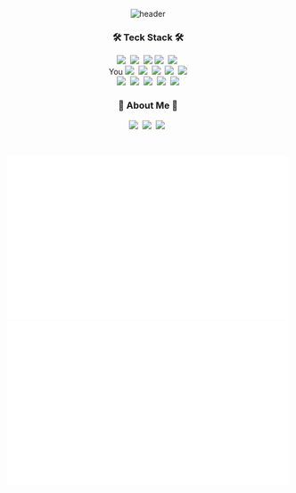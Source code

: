 <div align="center">
  
![header](https://capsule-render.vercel.app/api?type=waving&color=timeauto&height=200&section=header&text=YoungJun%20Choi&fontColor=fcba03&fontSize=90&fontAlign=62&fontAlignY=32&desc=Dev_U_Roa&descSize=25&descAlign=85&descAlignY=54)

<h3 align="center">🛠 Teck Stack 🛠</h3>
<p align="center">
  <img src="https://img.shields.io/badge/Java-007396?style=flat&logo=Java&logoColor=white"/></a>&nbsp
  <img src="https://img.shields.io/badge/Python-white?style=flat&logo=Python&logoColor=#3776AB"/></a>&nbsp
  <img src="https://img.shields.io/badge/Markdown-000000?style=flat&logo=Markdown&logoColor=white"/>
  <img src="https://img.shields.io/badge/SAP-white?style=flat&logo=SAP&logoColor=#0FAAFF"/></a>&nbsp
  <img src="https://img.shields.io/badge/JavaScript-F7DF1E?style=flat&logo=JavaScript&logoColor=white"/></a>&nbsp</a>
  <br>You
  <img src="https://img.shields.io/badge/MySQL-4479A1?style=flat&logo=MySQL&logoColor=white"/></a>&nbsp
  <img src="https://img.shields.io/badge/Docker-2496ED?style=flat&logo=Docker&logoColor=white"/></a>&nbsp
  <img src="https://img.shields.io/badge/Android Studio-3DDC84?style=flat&logo=Android Studio&logoColor=white"/></a>&nbsp
  <img src="https://img.shields.io/badge/Figma-F24E1E?style=flat&logo=Figma&logoColor=white"/></a>&nbsp
  <img src="https://img.shields.io/badge/HyperledgerFabric-2F3134?style=flat&logo=Hyperledger&logoColor=white"/></a>
  <br>
  <img src="https://img.shields.io/badge/Discord-5865F2?style=flat&logo=Discord&logoColor=white"/></a>&nbsp
  <img src="https://img.shields.io/badge/Slack-4A154B?style=flat&logo=Slack&logoColor=white"/></a>&nbsp
  <img src="https://img.shields.io/badge/Trello-0052CC?style=flat&logo=Trello&logoColor=white"/></a>&nbsp
  <img src="https://img.shields.io/badge/GitHub-gray?style=flat&logo=GitHub&logoColor=black"/></a>&nbsp
  <img src="https://img.shields.io/badge/Git-blue?style=flat&logo=Git&logoColor=F05032"/></a>
</p>


<h3 align="center"> 🎳 About Me 🎳 </h3>
<p align="center">
  <a href="https://velog.io/@kyu0918"><img src="https://img.shields.io/badge/Velog-11B48A?style=flat&logo=Vimeo&logoColor=white&link=https://velog.io/@kyu0918"/></a>&nbsp
  <a href="https://www.instagram.com/bowling_kyu/"><img src="https://img.shields.io/badge/Instagram-E4405F?style=flat&logo=Instagram&logoColor=white&link=https://www.instagram.com/bowling_kyu/"/></a>&nbsp
  <a href="https://t.me/kyu_0918"><img src="https://img.shields.io/badge/Telegram-26A5E4?style=flat&logo=Telegram&logoColor=white&link=https://t.me/kyu_0918"/></a>&nbsp
</p>

<br>

![](https://github.com/kyu0918/github-stats-transparent/blob/output/generated/overview.svg)
![](https://github.com/kyu0918/github-stats-transparent/blob/output/generated/languages.svg)


</div>
